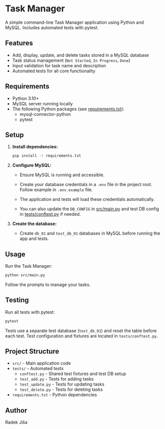 # Task Manager

A simple command-line Task Manager application using Python and MySQL. Includes automated tests with pytest.

## Features

- Add, display, update, and delete tasks stored in a MySQL database
- Task status management (`Not Started`, `In Progress`, `Done`)
- Input validation for task name and description
- Automated tests for all core functionality

## Requirements

- Python 3.10+
- MySQL server running locally
- The following Python packages (see [requirements.txt](requirements.txt)):
  - mysql-connector-python
  - pytest

## Setup

1. **Install dependencies:**

   ```sh
   pip install -r requirements.txt
   ```

2. **Configure MySQL:**

   - Ensure MySQL is running and accessible.
    - Create your database credentials in a `.env` file in the project root. Follow example in `.env.example` file.

    - The application and tests will load these credentials automatically.
    - You can also update the `DB_CONFIG` in [src/main.py](src/main.py) and test DB config in [tests/conftest.py](tests/conftest.py) if needed.

3. **Create the database:**

   - Create `db_01` and `test_db_01` databases in MySQL before running the app and tests.

## Usage

Run the Task Manager:

```sh
python src/main.py
```

Follow the prompts to manage your tasks.

## Testing

Run all tests with pytest:

```sh
pytest
```

Tests use a separate test database (`test_db_01`) and reset the table before each test. Test configuration and fixtures are located in `tests/conftest.py`.

## Project Structure

- `src/` - Main application code
- `tests/` - Automated tests
   - `conftest.py` - Shared test fixtures and test DB setup
   - `test_add.py` - Tests for adding tasks
   - `test_update.py` - Tests for updating tasks
   - `test_delete.py` - Tests for deleting tasks
- `requirements.txt` - Python dependencies

## Author

Radek Jíša
